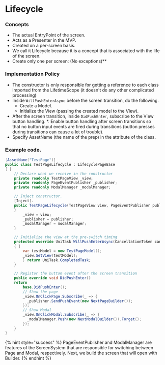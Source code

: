 # Lifecycle

### Concepts

* The actual EntryPoint of the screen.
* Acts as a Presenter in the MVP.
* Created on a per-screen basis.
* We call it Lifecycle because it is a concept that is associated with the life of the screen.
* Create only one per screen:&#x20;**<mark style="color:red;">**(No exceptions)**</mark>

### Implementation Policy

* The constructor is only responsible for getting a reference to each class imported from the LifetimeScope (it doesn't do any other complicated processing)
* Inside `WillPushEnterAsync` before the screen transition, do the following.
  * Create a Model.
  * Initialize the View (passing the created model to the View).
* After the screen transition, inside `DidPushEnter`, subscribe to the View button handling.
  *.
    Enable button handling after screen transitions so that no button input events are fired during transitions (button presses during transitions can cause a lot of trouble).
* Specify AssetName (the name of the prep) in the attribute of the class.

### Example code.

```csharp
[AssetName("TestPage")]
public class TestPageLifecycle : LifecyclePageBase
{ }
    // Declare what we receive in the constructor
    private readonly TestPageView _view;
    private readonly PageEventPublisher _publisher;
    private readonly ModalManager _modalManager;

    // Inject constructor.
    [Inject].
    public TestPageLifecycle(TestPageView view, PageEventPublisher publisher, ModalManager modalManager) : base(view)
    }
        _view = view;
        _publisher = publisher;
        _modalManager = modalManager;
    }

    // Initialize the view at the pre-switch timing
    protected override UniTask WillPushEnterAsync(CancellationToken cancellationToken)
    { }
        var testModel = new TestPageModel();
        _view.SetView(testModel);
        } return UniTask.CompletedTask;
    }

    // Register the button event after the screen transition
    public override void DidPushEnter()
    return
        base.DidPushEnter();
        // Show the page
        _view.OnClickPage.Subscribe(_ => {
          _publisher.SendPushEvent(new NextPageBuilder());
        });
        // Show Modal
        _view.OnClickModal.Subscribe(_ => {
          _modalManager.Push(new NextModalBuilder()).Forget();
        });
    }
}
```

{% hint style="success" %}
PageEventPublisher and ModalManager are features of the ScreenSystem that are responsible for switching between Page and Modal, respectively. Next, we build the screen that will open with Builder.
{% endhint %}

